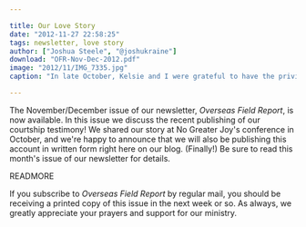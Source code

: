 ```yaml
---

title: Our Love Story
date: "2012-11-27 22:58:25"
tags: newsletter, love story
author: ["Joshua Steele", "@joshukraine"]
download: "OFR-Nov-Dec-2012.pdf"
image: "2012/11/IMG_7335.jpg"
caption: "In late October, Kelsie and I were grateful to have the privilege of sharing our courtship story at No Greater Joy’s Big Texas Shindig."

---
```


The November/December issue of our newsletter, *Overseas Field Report*, is now available. In this issue we discuss the recent publishing of our courtship testimony! We shared our story at No Greater Joy's conference in October, and we're happy to announce that we will also be publishing this account in written form right here on our blog. (Finally!) Be sure to read this month's issue of our newsletter for details.

READMORE

If you subscribe to *Overseas Field Report* by regular mail, you should be receiving a printed copy of this issue in the next week or so. As always, we greatly appreciate your prayers and support for our ministry.
